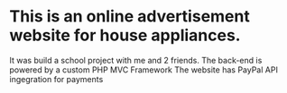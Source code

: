 # This is an online advertisement website for house appliances. 

It was build a school project with me and 2 friends.
The back-end is powered by a custom PHP MVC Framework
The website has PayPal API ingegration for payments
